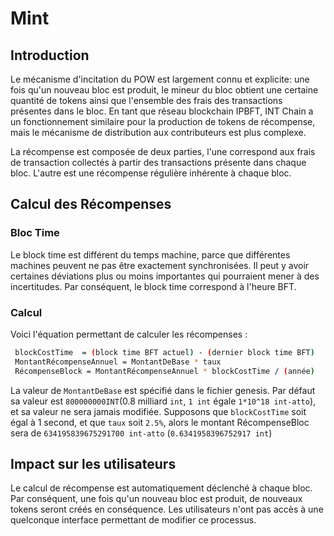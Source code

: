 # Mint

## Introduction

Le mécanisme d'incitation du POW est largement connu et explicite: une fois qu'un nouveau bloc est produit,
le mineur du bloc obtient une certaine quantité de tokens ainsi que l'ensemble des frais des transactions présentes dans le bloc.
En tant que réseau blockchain IPBFT, INT Chain a un fonctionnement similaire pour la production de tokens de récompense, mais le mécanisme de distribution aux contributeurs est plus complexe.

La récompense est composée de deux parties, l'une correspond aux frais de transaction collectés à partir des transactions présente dans chaque bloc.
L'autre est une récompense régulière inhérente à chaque bloc.

## Calcul des Récompenses

### Bloc Time

Le block time est différent du temps machine, parce que différentes machines peuvent ne pas être exactement synchronisées.
Il peut y avoir certaines déviations plus ou moins importantes qui pourraient mener à des incertitudes. Par conséquent, le block time correspond à l'heure BFT.

### Calcul

Voici l'équation permettant de calculer les récompenses :

```bash
 blockCostTime  = (block time BFT actuel) - (dernier block time BFT)
 MontantRécompenseAnnuel = MontantDeBase * taux
 RécompenseBlock = MontantRécompenseAnnuel * blockCostTime / (année)
```

La valeur de `MontantDeBase` est spécifié dans le fichier genesis.
Par défaut sa valeur est `800000000INT`(0.8 milliard `int`, `1 int` égale `1*10^18 int-atto`), et sa valeur ne sera jamais modifiée.
Supposons que `blockCostTime` soit égal à 1 second, et que `taux` soit `2.5%`, alors le montant RécompenseBloc sera de `634195839675291700 int-atto` (`0.6341958396752917 int`)

## Impact sur les utilisateurs

Le calcul de récompense est automatiquement déclenché à chaque bloc. Par conséquent, une fois qu'un nouveau bloc est produit, de nouveaux tokens seront créés en conséquence. Les utilisateurs n'ont pas accès à une quelconque interface permettant de modifier ce processus.